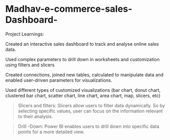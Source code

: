 # Madhav-e-commerce-sales-Dashboard-

Project Learnings:

Created an interactive sales dashboard to track and analyse online sales data.

Used complex parameters to drill down in worksheets and customization using filters and slicers

Created connections, joined new tables, calculated to manipulate data and enabled user-driven parameters for visualizations.

Used different types of customized visualizations (bar chart, donut chart, clustered bar chart, scatter chart, line chart, area chart, map, slicers, etc)

>Slicers and filters:
 Slicers allow users to filter data dynamically. So by selecting specific
 values, user can focus on the information relevant to their analysis.

>Drill -Down:
 Power BI enables users to drill down into specific data points for a more 
 detailed view.




